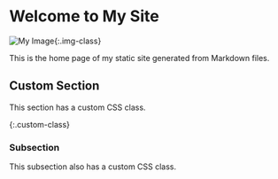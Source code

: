 # Welcome to My Site

![My Image](images/image.png){:.img-class}

This is the home page of my static site generated from Markdown files.

## Custom Section

This section has a custom CSS class.

{:.custom-class}
### Subsection

This subsection also has a custom CSS class.
